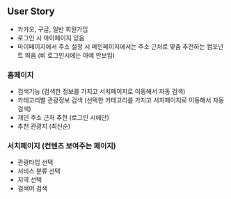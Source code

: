 ## User Story
- 카카오, 구글, 일반 회원가입
- 로그인 시 마이페이지 있음
- 마이페이지에서 주소 설정 시 메인페이지에서는 주소 근처로 맞춤 추천하는 컴포넌트 띄움 (비 로그인시에는 아예 안보임)

### 홈페이지
- 검색기능 (검색한 정보를 가지고 서치페이지로 이동해서 자동 검색)
- 카테고리별 관광정보 검색 (선택한 카테고리를 가지고 서치페이지로 이동해서 자동 검색)
- 개인 주소 근처 추천 (로그인 시에만)
- 추천 관광지 (최신순)

### 서치페이지 (컨텐츠 보여주는 페이지)
- 관광타입 선택
- 서비스 분류 선택
- 지역 선택
- 검색어 검색